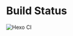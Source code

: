 # Build Status
![Hexo CI](https://github.com/FloppyDisk-FD/floppydisk-fd.github.io/workflows/Hexo%20CI/badge.svg?branch=hexo)
